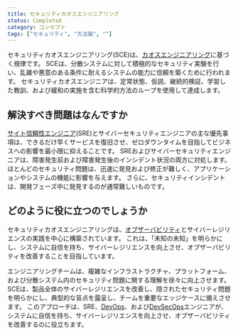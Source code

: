 ```yaml
---
title: セキュリティカオスエンジニアリング
status: Completed
category: コンセプト
tags: ["セキュリティ", "方法論", ""]
---
```


セキュリティカオスエンジニアリング(SCE)は、[カオスエンジニアリング](/ja/chaos-engineering/)に基づく規律です。
SCEは、分散システムに対して積極的なセキュリティ実験を行い、乱雑や悪意のある条件に耐えるシステムの能力に信頼を築くために行われます。
セキュリティカオスエンジニアは、定常状態、仮説、継続的検証、学習した教訓、および緩和の実施を含む科学的方法のループを使用して達成します。

## 解決すべき問題はなんですか

[サイト信頼性エンジニア](/ja/site-reliability-engineering/)(SRE)とサイバーセキュリティエンジニアの主な優先事項は、できるだけ早くサービスを復旧させ、ゼロダウンタイムを目指してビジネスへの影響を最小限に抑えることです。
SREおよびサイバーセキュリティエンジニアは、障害発生前および障害発生後のインシデント状況の両方に対処します。
ほとんどのセキュリティ問題は、迅速に発見および修正が難しく、アプリケーションやシステムの機能に影響を与えます。
さらに、セキュリティインシデントは、開発フェーズ中に発見するのが通常難しいものです。

## どのように役に立つのでしょうか

セキュリティカオスエンジニアリングは、[オブザーバビリティ](/ja/observability/)とサイバーレジリエンスの実践を中心に構築されています。
これは、「未知の未知」を明らかにし、システムに自信を持ち、サイバーレジリエンスを向上させ、オブザーバビリティを改善することを目指しています。

エンジニアリングチームは、複雑なインフラストラクチャ、プラットフォーム、および分散システム内のセキュリティ問題に関する理解を徐々に向上させます。
SCEは、製品全体のサイバーレジリエンスを改善し、隠されたセキュリティ問題を明らかにし、典型的な盲点を露呈し、チームを重要なエッジケースに備えさせます。
このアプローチは、SRE、[DevOps](/ja/devops/)、および[DevSecOps](/ja/devsecops/)エンジニアが、システムに自信を持ち、サイバーレジリエンスを向上させ、オブザーバビリティを改善するのに役立ちます。
